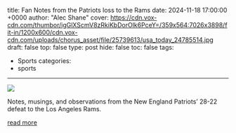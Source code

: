 title: Fan Notes from the Patriots loss to the Rams
date: 2024-11-18 17:00:00 +0000
author: "Alec Shane"
cover: https://cdn.vox-cdn.com/thumbor/igGlXScmV8zRkiKbDorOlk6PceY=/359x564:7026x3898/fit-in/1200x600/cdn.vox-cdn.com/uploads/chorus_asset/file/25739613/usa_today_24785514.jpg
draft: false
top: false
type: post
hide: false
toc: false
tags:
  - Sports
categories:
  - sports
---

![](https://cdn.vox-cdn.com/thumbor/igGlXScmV8zRkiKbDorOlk6PceY=/359x564:7026x3898/fit-in/1200x600/cdn.vox-cdn.com/uploads/chorus_asset/file/25739613/usa_today_24785514.jpg)

Notes, musings, and observations from the New England Patriots’ 28-22 defeat to the Los Angeles Rams.

[read more](https://www.patspulpit.com/2024/11/18/24299539/fan-notes-patriots-loss-rams-nfl-week-11)
